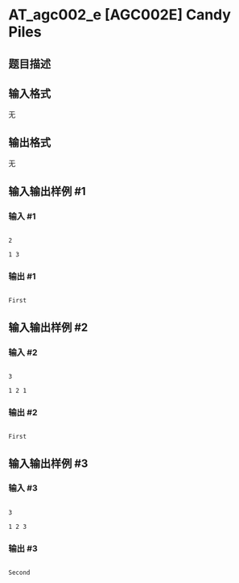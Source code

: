 # AT_agc002_e [AGC002E] Candy Piles

## 题目描述

[problemUrl]: https://atcoder.jp/contests/agc002/tasks/agc002_e

## 输入格式

无

## 输出格式

无

## 输入输出样例 #1

### 输入 #1

```
2
1 3
```

### 输出 #1

```
First
```

## 输入输出样例 #2

### 输入 #2

```
3
1 2 1
```

### 输出 #2

```
First
```

## 输入输出样例 #3

### 输入 #3

```
3
1 2 3
```

### 输出 #3

```
Second
```